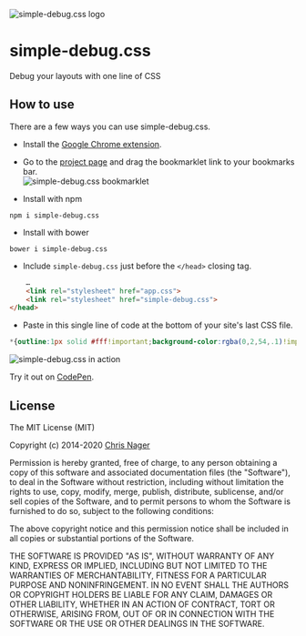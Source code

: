 ![simple-debug.css logo](../gh-pages/logo.png "simple-debug.css logo")

# simple-debug.css

Debug your layouts with one line of CSS



## How to use

There are a few ways you can use simple-debug.css.

- Install the [Google Chrome extension](//chrome.google.com/webstore/detail/simple-debugcss/jlkgkebpphmaiemciejnmgccejccnpha).

- Go to the [project page](//chrisnager.github.io/simple-debug.css/#bookmarklet) and drag the bookmarklet link to your bookmarks bar.      
![simple-debug.css bookmarklet](../gh-pages/bookmarklet.png "simple-debug.css bookmarklet")

- Install with npm
```shell
npm i simple-debug.css
```

- Install with bower
```shell
bower i simple-debug.css
```

- Include `simple-debug.css` just before the `</head>` closing tag.
```html
    …
    <link rel="stylesheet" href="app.css">
    <link rel="stylesheet" href="simple-debug.css">
</head>
```

- Paste in this single line of code at the bottom of your site's last CSS file.
```css
*{outline:1px solid #fff!important;background-color:rgba(0,2,54,.1)!important}
```

![simple-debug.css in action](../gh-pages/screenshot.png "simple-debug.css in action")

Try it out on [CodePen](//codepen.io/chrisnager/pen/saxeL).



## License

The MIT License (MIT)

Copyright (c) 2014-2020 [Chris Nager](https://twitter.com/chrisnager)

Permission is hereby granted, free of charge, to any person obtaining a copy
of this software and associated documentation files (the "Software"), to deal
in the Software without restriction, including without limitation the rights
to use, copy, modify, merge, publish, distribute, sublicense, and/or sell
copies of the Software, and to permit persons to whom the Software is
furnished to do so, subject to the following conditions:

The above copyright notice and this permission notice shall be included in all
copies or substantial portions of the Software.

THE SOFTWARE IS PROVIDED "AS IS", WITHOUT WARRANTY OF ANY KIND, EXPRESS OR
IMPLIED, INCLUDING BUT NOT LIMITED TO THE WARRANTIES OF MERCHANTABILITY,
FITNESS FOR A PARTICULAR PURPOSE AND NONINFRINGEMENT. IN NO EVENT SHALL THE
AUTHORS OR COPYRIGHT HOLDERS BE LIABLE FOR ANY CLAIM, DAMAGES OR OTHER
LIABILITY, WHETHER IN AN ACTION OF CONTRACT, TORT OR OTHERWISE, ARISING FROM,
OUT OF OR IN CONNECTION WITH THE SOFTWARE OR THE USE OR OTHER DEALINGS IN THE
SOFTWARE.
